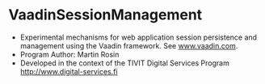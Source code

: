 VaadinSessionManagement
=======================
- Experimental mechanisms for web application session persistence and management using the Vaadin framework. See www.vaadin.com.
- Program Author: Martin Rosin
- Developed in the context of the TIVIT Digital Services Program http://www.digital-services.fi
